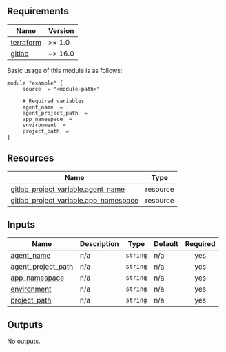 <!-- BEGIN_AUTOMATED_TF_DOCS_BLOCK -->
## Requirements

| Name | Version |
|------|---------|
| <a name="requirement_terraform"></a> [terraform](#requirement\_terraform) | >= 1.0 |
| <a name="requirement_gitlab"></a> [gitlab](#requirement\_gitlab) | ~> 16.0 |

Basic usage of this module is as follows:

```hcl
module "example" {
	 source  = "<module-path>"

	 # Required variables
	 agent_name  = 
	 agent_project_path  = 
	 app_namespace  = 
	 environment  = 
	 project_path  = 
}
```

## Resources

| Name | Type |
|------|------|
| [gitlab_project_variable.agent_name](https://registry.terraform.io/providers/gitlabhq/gitlab/latest/docs/resources/project_variable) | resource |
| [gitlab_project_variable.app_namespace](https://registry.terraform.io/providers/gitlabhq/gitlab/latest/docs/resources/project_variable) | resource |
## Inputs

| Name | Description | Type | Default | Required |
|------|-------------|------|---------|:--------:|
| <a name="input_agent_name"></a> [agent\_name](#input\_agent\_name) | n/a | `string` | n/a | yes |
| <a name="input_agent_project_path"></a> [agent\_project\_path](#input\_agent\_project\_path) | n/a | `string` | n/a | yes |
| <a name="input_app_namespace"></a> [app\_namespace](#input\_app\_namespace) | n/a | `string` | n/a | yes |
| <a name="input_environment"></a> [environment](#input\_environment) | n/a | `string` | n/a | yes |
| <a name="input_project_path"></a> [project\_path](#input\_project\_path) | n/a | `string` | n/a | yes |
## Outputs

No outputs.
<!-- END_AUTOMATED_TF_DOCS_BLOCK -->